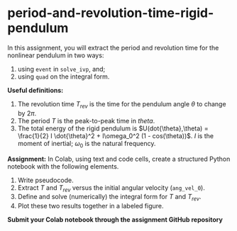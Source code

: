 # period-and-revolution-time-rigid-pendulum

In this assignment, you will extract the period and revolution time for the nonlinear pendulum in two ways:
1. using `event` in `solve_ivp`, and;
2. using `quad` on the integral form.

**Useful definitions:**
1. The revolution time $T_{rev}$ is the time for the pendulum angle $\theta$ to change by $2\pi$.
2. The period $T$ is the peak-to-peak time in $theta$.
3. The total energy of the rigid pendulum is $U(dot{\theta},\theta) = \frac{1}{2} I \dot{\theta}^2 + I\omega_0^2 (1 - cos(\theta))$. $I$ is the moment of inertial; $\omega_0$ is the natural frequency.

**Assignment:**
In Colab, using text and code cells, create a structured Python notebook with the following elements.
1. Write pseudocode.
2. Extract $T$ and $T_{rev}$ versus the initial angular velocity (`ang_vel_0`).
3. Define and solve (numerically) the integral form for $T$ and $T_{rev}$.
4. Plot these two results together in a labeled figure.

**Submit your Colab notebook through the assignment GitHub repository**
